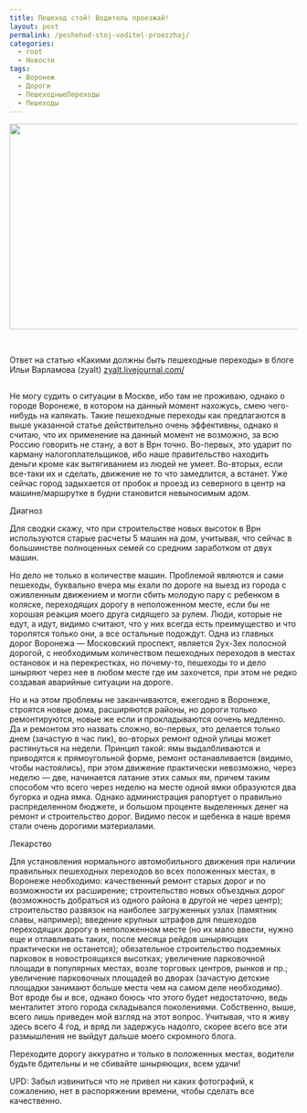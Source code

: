 ```yaml
---
title: Пешеход стой! Водитель проезжай!
layout: post
permalink: /peshehod-stoj-voditel-proezzhaj/
categories:
  - root
  - Новости
tags:
  - Воронеж
  - Дороги
  - ПешеходныеПереходы
  - Пешеходы
---
```

<img title="32c8181d7da144f3421334afd9ff4114-d5g0xa6" src="http://doam.ru/wp-content/uploads/2012/11/32c8181d7da144f3421334afd9ff4114-d5g0xa6.png" alt="" width="540" height="360" />

&nbsp;

Ответ на статью &#171;Какими должны быть пешеходные переходы&#187; в блоге Ильи Варламова (zyalt) <a title="Какими должны быть пешеходные переходы" href="http://zyalt.livejournal.com/642449.html" target="&quot;_blank»"> zyalt.livejournal.com/</a>

<img title="Read More..." src="data:image/gif;base64,R0lGODlhAQABAIAAAAAAAP///yH5BAEAAAAALAAAAAABAAEAAAIBRAA7" alt="" data-wp-more="" data-mce-resize="false" data-mce-placeholder="1" />  
<!--more-->

Не могу судить о ситуации в Москве, ибо там не проживаю, однако о городе Воронеже, в котором на данный момент нахожусь, смею чего-нибудь на калякать. Такие пешеходные переходы как предлагаются в выше указанной статье действительно очень эффективны, однако я считаю, что их применение на данный момент не возможно, за всю Россию говорить не стану, а вот в Врн точно. Во-первых, это ударит по карману налогоплательщиков, ибо наше правительство находить деньги кроме как вытягиванием из людей не умеет. Во-вторых, если все-таки их и сделать, движение не то что замедлится, а встанет. Уже сейчас город задыхается от пробок и проезд из северного в центр на машине/маршрутке в будни становится невыносимым адом.

Диагноз

Для сводки скажу, что при строительстве новых высоток в Врн используются старые расчеты 5 машин на дом, учитывая, что сейчас в большинстве полноценных семей со средним заработком от двух машин.

Но дело не только в количестве машин. Проблемой являются и сами пешеходы, буквально вчера мы ехали по дороге на выезд из города с оживленным движением и могли сбить молодую пару с ребенком в коляске, переходящих дорогу в неположенном месте, если бы не хорошая реакция моего друга сидящего за рулем. Люди, которые не едут, а идут, видимо считают, что у них всегда есть преимущество и что торопятся только они, а все остальные подождут. Одна из главных дорог Воронежа &#8212; Московский проспект, является 2ух-3ех полосной дорогой, с необходимым количеством пешеходных переходов в местах остановок и на перекрестках, но почему-то, пешеходы то и дело шныряют через нее в любом месте где им захочется, при этом не редко создавая аварийные ситуации на дороге.

Но и на этом проблемы не заканчиваются, ежегодно в Воронеже, строятся новые дома, расширяются районы, но дороги только ремонтируются, новые же если и прокладываются оочень медленно. Да и ремонтом это назвать сложно, во-первых, это делается только днем (зачастую в час пик), во-вторых ремонт одной улицы может растянуться на недели. Принцип такой: ямы выдалбливаются и приводятся к прямоугольной форме, ремонт останавливается (видимо, чтобы настоялись), при этом движение практически невозможно, через неделю &#8212; две, начинается латание этих самых ям, причем таким способом что всего через неделю на месте одной ямки образуются два бугорка и одна ямка. Однако администрация рапортует о правильно распределенном бюджете, и большом проценте выделенных денег на ремонт и строительство дорог. Видимо песок и щебенка в наше время стали очень дорогими материалами.

Лекарство

Для установления нормального автомобильного движения при наличии правильных пешеходных переходов во всех положенных местах, в Воронеже необходимо: качественный ремонт старых дорог и по возможности их расширение; строительство новых объездных дорог (возможность добраться из одного района в другой не через центр); строительство развязок на наиболее загруженных узлах (памятник славы, например); введение крупных штрафов для пешеходов переходящих дорогу в неположенном месте (но их мало ввести, нужно еще и отлавливать таких, после месяца рейдов шныряющих практически не останется); обязательное строительство подземных парковок в новостроящихся высотках; увеличение парковочной площади в популярных местах, возле торговых центров, рынков и пр.; увеличение парковочных площадей во дворах (зачастую детские площадки занимают больше места чем на самом деле необходимо). Вот вроде бы и все, однако боюсь что этого будет недостаточно, ведь менталитет этого города складывался поколениями. Собственно, выше, всего лишь приведен мой взгляд на этот вопрос. Учитывая, что я живу здесь всего 4 год, и вряд ли задержусь надолго, скорее всего все эти размышления не выйдут дальше моего скромного блога.

Переходите дорогу аккуратно и только в положенных местах, водители будьте бдительны и не сбивайте шныряющих, всем удачи!

UPD: Забыл извиниться что не привел ни каких фотографий, к сожалению, нет в распоряжении времени, чтобы сделать все качественно.